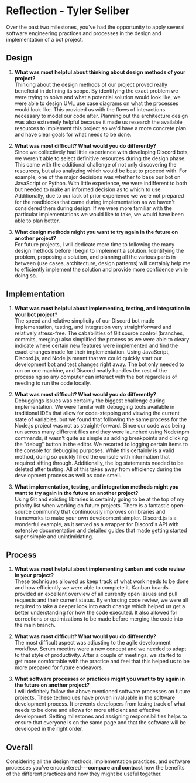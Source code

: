 # Reflection - Tyler Seliber
Over the past two milestones, you've had the opportunity to apply several software engineering practices and processes in the design and implementation of a bot project.

## Design
1. **What was most helpful about thinking about design methods of your project?** <br>
Thinking about the design methods of our project proved really beneficial in defining its scope. By identifying the exact problem we were trying to solve and what a potential solution would look like, we were able to design UML use case diagrams on what the processes would look like. This provided us with the flows of interactions necessary to model our code after. Planning out the architecture design was also extremely helpful because it made us research the available resources to implement this project so we'd have a more concrete plan and have clear goals for what needs to be done.

2. **What was most difficult? What would you do differently?** <br>
Since we collectively had little experience with developing Discord bots, we weren't able to select definitive resources during the design phase. This came with the additional challenge of not only discovering the resources, but also analyzing which would be best to proceed with. For example, one of the major decisions was whether to base our bot on JavaScript or Python. With little experience, we were indifferent to both but needed to make an informed decision as to which to use. Additionally, due to our lack of prior experience we were not prepared for the roadblocks that came during implementation as we haven't considered them during design. If we were more familiar with the particular implementations we would like to take, we would have been able to plan better.

3. **What design methods might you want to try again in the future on another project?** <br>
For future projects, I will dedicate more time to following the many design methods before I begin to implement a solution. Identifying the problem, proposing a solution, and planning all the various parts in between (use cases, architecture, design patterns) will certainly help me to efficiently implement the solution and provide more confidence while doing so.


## Implementation
1. **What was most helpful about implementing, testing, and integration in your bot project?** <br>
The speed and relative simplicity of our Discord bot made implementation, testing, and integration very straightforward and relatively stress-free. The cababilities of Git source control (branches, commits, merging) also simplified the process as we were able to cleary indicate where certain new features were implemented and find the exact changes made for their implementation. Using JavaScript, Discord.js, and Node.js meant that we could quickly start our development bot and test changes right away. The bot only needed to run on one machine, and Discord neatly handles the rest of the processing so any computer can interact with the bot regardless of needing to run the code locally.

2. **What was most difficult? What would you do differently?** <br>
Debuggings issues was certainly the biggest challenge during implementation. We were familar with debugging tools available in traditional IDEs that allow for code-stepping and viewing the current state of variables, but we found that following the same process for the Node.js project was not as straight-forward. Since our code was being run across many different files and they were launched using Node/npm commands, it wasn't quite as simple as adding breakpoints and clicking the "debug" button in the editor. We resorted to logging certain items to the console for debugging purposes. While this certainly is a valid method, doing so quickly filled the console with information that required sifting through. Additionally, the log statements needed to be deleted after testing. All of this takes away from efficiency during the development process as well as code smell.

3. **What implementation, testing, and integration methods might you want to try again in the future on another project?** <br>
Using Git and existing libraries is certainly going to be at the top of my priority list when working on future projects. There is a fantastic open-source community that continuously improves on libraries and frameworks to make your own development simpler. Discord.js is a wonderful example, as it served as a wrapper for Discord's API with extensive documentation and detailed guides that made getting started super simple and unintimidating.


## Process
1. **What was most helpful about implementing kanban and code review in your project?** <br>
These techniques allowed us keep track of what work needs to be done and how efficiently we were able to complete it. Kanban boards provided an excellent overview of all currently open issues and pull requests and their current status. By enforcing code review, we were all required to take a deeper look into each change which helped us get a better understanding for how the code executed. It also allowed for corrections or optimizations to be made before merging the code into the main branch.

2. **What was most difficult? What would you do differently?** <br>
The most difficult aspect was adjusting to the agile development workflow. Scrum meetins were a new concept and we needed to adapt to that style of productivity. After a couple of meetings, we started to get more comfortable with the practice and feel that this helped us to be more prepared for future endeavors.

3. **What software processes or practices might you want to try again in the future on another project?** <br>
I will definitely follow the above mentioned software processes on future projects. These technqiues have proven invaluable in the software development process. It prevents developers from losing track of what needs to be done and allows for more efficient and effective development. Setting milestones and assigning responsibilities helps to ensure that everyone is on the same page and that the software will be developed in the right order.


## Overall
Considering all the design methods, implementation practices, and software processes you've encountered---**compare and contrast** how the benefits of the different practices and how they might be useful together.
